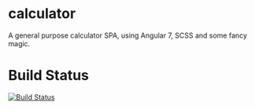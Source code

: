 # calculator
A general purpose calculator SPA, using Angular 7, SCSS and some fancy magic.

# Build Status
[![Build Status](https://dev.azure.com/digitalpeculiarity/Calculator/_apis/build/status/JadedEric.calculator?branchName=master)](https://dev.azure.com/digitalpeculiarity/Calculator/_build/latest?definitionId=1&branchName=master)
